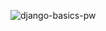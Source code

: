 
![django-basics-pw](https://github.com/user-attachments/assets/dac5bf49-1cf6-4a9e-b879-ab85392ebe6f)
